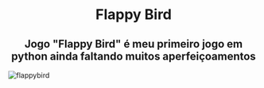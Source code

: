 <h1 align="center"> Flappy Bird </h1>

<h2 align="center">Jogo "Flappy Bird" é meu primeiro jogo em python ainda faltando muitos aperfeiçoamentos </h2>

![flappybird](https://github.com/user-attachments/assets/53711635-1f71-42f9-9174-0596b5ea57cb)
